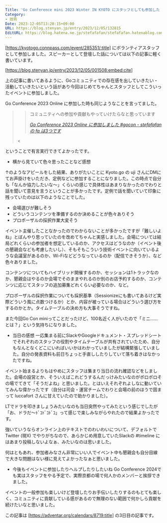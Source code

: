 ```yaml
---
Title: 'Go Conference mini 2023 Winter IN KYOTO にスタッフとしても参加した #kyotogo'
Category:
- 技術
Date: 2023-12-05T13:28:15+09:00
URL: https://blog.stenyan.jp/entry/2023/12/05/132815
EditURL: https://blog.hatena.ne.jp/stefafafan/stefafafan.hatenablog.com/atom/entry/6801883189064253950
---
```


[https://kyotogo.connpass.com/event/285351/:title] にボランティアスタッフとして参加しました。スピーカーとして登壇した話については以下の記事に軽く書いています。

[https://blog.stenyan.jp/entry/2023/12/05/001508:embed:cite]

上の記事に書いてあるように、Goコミュニティでの存在感を出していきたい・活動していきたいという話があり今回はじめてちゃんとスタッフとしてこういったイベントに参加しました。

Go Conference 2023 Online に参加した時も同じようなことを言ってました。

><blockquote cite="https://blog.stenyan.jp/entry/2023/06/04/204307" data-uuid="6801883189064250812"><p>コミュニティへの参加や貢献もやっていけたらなと思っています</p><cite><a href="https://blog.stenyan.jp/entry/2023/06/04/204307">Go Conference 2023 Online に参加しました #gocon - stefafafan の fa は3つです</a></cite></blockquote><

ということで有言実行できてよかったです。

* 横から見ていて色々思ったことなど感想

↑のようなアピールをした結果、ありがたいことに Kyoto.go の uji さんにDMにてお声掛けをいただき、定例などに参加することになりました。この時点で自分も「なんか協力したいな〜」くらいの感じで具体性はあまりなかったのでわりと話を聞いて意見を言うということが多かったです。定例で話を聞いていて印象に残っていたのは以下のようなことでした。

- 会場選びが難しそう
- どういうコンテンツを準備するのか決めることが色々ありそう
- プロポーザルの採択作業大変そう

イベント主催したことなかったのでわからないことが多かったですが「難しいよね」とぼんやり思っていたのを改めてちゃんと実感しました。会場については結局どれくらいの参加者を想定しているのか、アクセスはどうなのか（イベント後の懇親会なども考慮したいし）、そもそもこういう技術イベントに向いているような会議室があるのか、Wi-Fiなどどうなっているのか（配信できそうか）、など色々ありました。

コンテンツについてもハイブリッド開催するのか、セッションは1トラックなのか、懇親会はやるのか会場でそのままやれるのか別のお店予約するのか、コンテンツに応じてスタッフの追加募集どれくらい必要なのか、など。

プロポーザルの採択作業についても採択基準（Sessionizeにも書いてあるけど実際どういう風に点数つけるか）とか、内容が被っている場合はどういう選び方をするのかとか。タイムテーブルの決め方も大事そうですね。

また今回Go Con miniってことだったけど、100名近く人がいたので「ミニ……とは？」という気持ちになりました。

* 当日の感想
一応集まる前にSlackやGoogleドキュメント・スプレッドシートでそれぞれのスタッフの役割やタイムテーブルが共有されていたため、自分もなんとなくどこにいればいいかはわかっていましたが結構緊張していました。自分の発表資料も前日ちょっと手直ししたりしていて落ち着きはなかったですね。

イベント始まるよりもはやめにスタッフは集まり当日の流れ確認などをしました。会場の設営とか、そういえばこれどうするんだっけみたいなのがポロポロその場でてきて「そうだよね」と思いました。とはいえそれぞれよしなに動いていてみんな偉かったです（自分は司会・運営チームでわりと会場の前のほうで固まって luccafort さんに甘えていたので助かりました）。

LTでドラを叩きましょうみたいなのも当日突然やってみたという感じでしたが「お、ドラだ〜ﾄﾞｺﾄﾞｺﾄﾞｺ」って感じで楽しみながらやれたので結果よかったです。

強いていうならオンライン上のテキストでのわいわいについて、デフォルトでTwitter (現X) でやりがちなので、あらかじめ用意していたSlackの #timeline にはあまり投稿しないよなぁ、みたいなのは思いました。

何はともあれ、参加者みなさん非常にいい人でイベント中も懇親会も自分目線で大きな問題はない様に見えてよかったなぁと思いました。

* 今後もイベントに参加したりヘルプしたりしたいね
Go Conference 2024でも実はスタッフをやる予定で、実際京都の場で何人かのメンバーと挨拶できました。

イベントの一般参加も楽しいけど登壇したりお手伝いしたりするのもとても楽しく、コミュニティに貢献している感があるので無理のない範囲で何かしら貢献を続けたいなと思いました。

この記事は [https://adventar.org/calendars/8719:title] の3日目の記事です。
